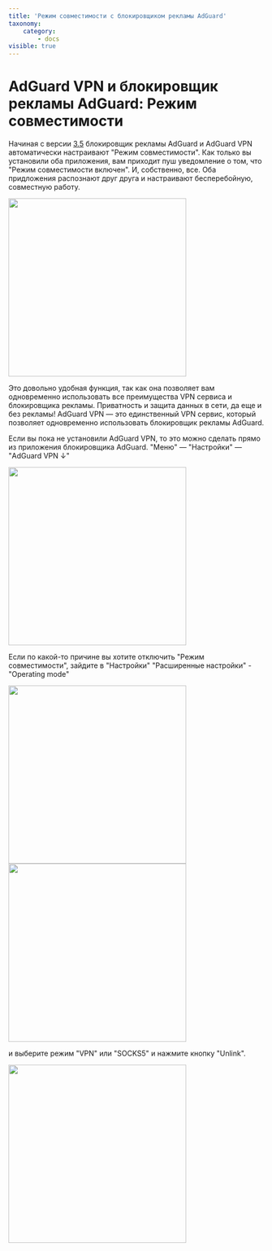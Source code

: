```yaml
---
title: 'Режим совместимости c блокировщиком рекламы AdGuard'
taxonomy:
    category:
        - docs
visible: true
---
```


# AdGuard VPN и блокировщик рекламы AdGuard: Режим совместимости
Начиная с версии [3.5](https://adguard.com/ru/blog/adguard-3-5-for-android.html) блокировщик рекламы AdGuard и AdGuard VPN автоматически настраивают "Режим совместимости". Как только вы установили оба приложения, вам приходит пуш уведомление о том, что "Режим совместимости включен". И, собственно, все. Оба придложения распознают друг друга и настраивают бесперебойную, совместную работу. 

<img src="https://cdn.adguard.com/public/Adguard/kb/VPN/android_compatibility_mode_ru.png" width="350" />

Это довольно удобная функция, так как она позволяет вам одновременно использовать все преимущества VPN сервиса и блокировщика рекламы. Приватность и защита данных в сети, да еще и без рекламы! AdGuard VPN — это единственный VPN сервис, который позволяет одновременно использовать блокировщик рекламы AdGuard. 

Если вы пока не установили AdGuard VPN, то это можно сделать прямо из приложения блокировщика AdGuard. "Меню" — "Настройки" — "AdGuard VPN ↓"

<img src="https://cdn.adguard.com/public/Adguard/kb/VPN/android_compatibility_download_vpn_ru.png" width="350" />

Если по какой-то причине вы хотите отключить "Режим совместимости", зайдите в "Настройки" "Расширенные настройки" - "Operating mode" 

<img src="https://cdn.adguard.com/public/Adguard/kb/VPN/android_compatibility_operating_mode_ru.png" width="350" />

<img src="https://cdn.adguard.com/public/Adguard/kb/VPN/android_compatibility_disable_ru.png" width="350" />

и выберите режим "VPN" или "SOCKS5" и нажмите кнопку "Unlink".

<img src="https://cdn.adguard.com/public/Adguard/kb/VPN/android_compatibility_unlink_ru.png" width="350" />
